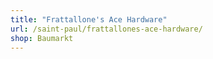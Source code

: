 ```yaml
---
title: "Frattallone's Ace Hardware"
url: /saint-paul/frattallones-ace-hardware/
shop: Baumarkt
---
```

